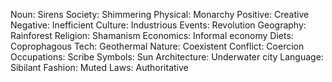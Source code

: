 Noun: Sirens
Society: Shimmering
Physical: Monarchy
Positive: Creative
Negative: Inefficient
Culture: Industrious
Events: Revolution
Geography: Rainforest
Religion: Shamanism
Economics: Informal economy
Diets: Coprophagous
Tech: Geothermal
Nature: Coexistent
Conflict: Coercion
Occupations: Scribe
Symbols: Sun
Architecture: Underwater city
Language: Sibilant
Fashion: Muted
Laws: Authoritative